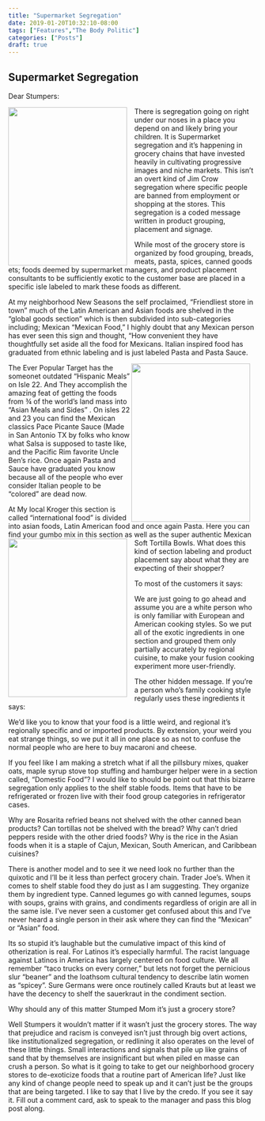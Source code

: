 ```yaml
---
title: "Supermarket Segregation"
date: 2019-01-20T10:32:10-08:00
tags: ["Features","The Body Politic"]
categories: ["Posts"]
draft: true
---
```


## Supermarket Segregation

Dear Stumpers:

<img src = "../../../../images/kroger_dir.jpg" style="width:240px;height:320px;float:left;margin-top:0px;margin-bottom:0px; margin-right: 15px;">

There is segregation going on right under our noses in a place you depend on and likely bring your children. It is Supermarket segregation and it’s happening in grocery chains that have invested heavily in cultivating progressive images and niche markets. This isn’t an overt kind of Jim Crow segregation where specific people are banned from employment or shopping at the stores. This segregation is a coded message written in product grouping, placement and signage. 

While most of the grocery store is organized by food grouping, breads, meats, pasta, spices, canned goods ets; foods deemed by supermarket managers, and product placement consultants to be sufficiently exotic to the customer base are placed in a specific isle labeled to mark these foods as different.

At my neighborhood New Seasons the self proclaimed, “Friendliest store in town” much of the Latin American and Asian foods are shelved in the “global goods section” which is then subdivided into sub-categories including; Mexican “Mexican Food,” I highly doubt that any Mexican person has ever seen this sign and thought, “How convenient they have thoughtfully set aside all the food for Mexicans. Italian inspired food has graduated from ethnic labeling and is just labeled Pasta and Pasta Sauce.

<img src = "../../../../images/pace.jpg" style="width:240px;height:320px;float:right;margin-top:0px;margin-bottom:0px; margin-right: 15px;">
The Ever Popular Target has the someonet outdated “Hispanic Meals” on Isle 22. And They accomplish the amazing feat of getting the foods from ¾ of the world’s land mass into “Asian Meals and Sides” . On isles 22 and 23 you can find the Mexican classics Pace Picante Sauce (Made in San Antonio TX by folks who know what Salsa is supposed to taste like, and the Pacific Rim favorite Uncle Ben’s rice. Once again Pasta and Sauce have graduated you know because all of the people who ever consider Italian people to be “colored” are dead now. 

At My local Kroger this section is called “international food” is divided into asian foods, Latin American food and once again Pasta. Here you can find your gumbo mix in this section as well as the super authentic Mexican Soft Tortilla Bowls. 
<img src = "../../../../images/wrong_item.jpg" style="width:240px;height:320px;float:left;margin-top:0px;margin-bottom:0px; margin-right: 15px;">
What does this kind of section labeling and product placement say about what they are expecting of their shopper? 

To most of the customers it says:

We are just going to go ahead and assume you are a white person who is only familiar with European and American cooking styles. So we put all of the exotic ingredients in one section and grouped them only partially accurately  by regional cuisine, to make your fusion cooking experiment more user-friendly. 

The other hidden message.
If you’re a person who’s family cooking style regularly uses these ingredients it says:

We’d like you to know that your food is a little weird, and regional it’s regionally specific and or imported products. By extension, your weird you eat strange things, so we put it all in one place so as not to confuse the normal people who are here to buy macaroni and cheese. 

If you feel like I am making a stretch what if all the pillsbury mixes, quaker oats, maple syrup stove top stuffing and hamburger helper were in a section called, “Domestic Food”? I would like to should be point out that this bizarre segregation only applies to the shelf stable foods. Items that have to be refrigerated or frozen live with their food group categories in refrigerator cases. 

Why are Rosarita refried beans not shelved with the other canned bean products? Can tortillas not be shelved with the bread? Why can’t dried peppers reside with the other dried foods? Why is the rice in the Asian foods when it is a staple of Cajun, Mexican, South American, and Caribbean cuisines? 

There is another model and to see it we need look no further than the quixotic and I’ll be it less than perfect grocery chain. Trader Joe’s. When it comes to shelf stable food they do just as I am suggesting. They organize them by ingredient type. Canned legumes go with canned legumes, soups with soups, grains with grains, and condiments regardless of origin are all in the same isle. I’ve never seen a customer get confused about this and I’ve never heard a single person in their ask where they can find the “Mexican” or “Asian” food. 

Its so stupid it’s laughable but the cumulative impact of this kind of otherization is real. For Latinos it’s especially harmful. The racist language against Latinos in America has largely centered on food culture. We all remember “taco trucks on every corner,” but lets not forget the pernicious slur “beaner” and the loathsom cultural tendency to describe latin women as “spicey”. Sure Germans were once routinely called Krauts but at least we have the decency to shelf the sauerkraut in the condiment section. 

Why should any of this matter Stumped Mom it’s just a grocery store?

Well Stumpers it wouldn’t matter if it wasn’t just the grocery stores. The way that prejudice and racism is conveyed isn’t just through big overt actions, like institutionalized segregation, or redlining it also operates on the level of these little things. Small interactions and signals that pile up like grains of sand that by themselves are insignificant but when piled en masse can crush a person. So what is it going to take to get our neighborhood grocery stores to de-exoticize foods that a routine part of American life? Just like any kind of change people need to speak up and it can’t just be the groups that are being targeted.  I like to say that I live by the credo. If you see it say it. Fill out a comment card, ask to speak to the manager and pass this blog post along. 

